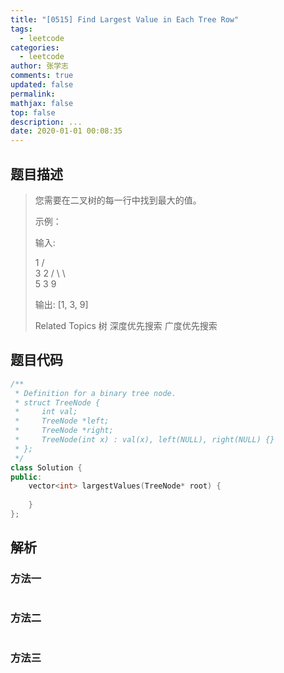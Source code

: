 ```yaml
---
title: "[0515] Find Largest Value in Each Tree Row"
tags:
  - leetcode
categories:
  - leetcode
author: 张学志
comments: true
updated: false
permalink:
mathjax: false
top: false
description: ...
date: 2020-01-01 00:08:35
---
```


## 题目描述

> 您需要在二叉树的每一行中找到最大的值。 
> 
> 示例： 
> 
> 
> 输入: 
> 
> 1
> / \
> 3   2
> / \   \  
> 5   3   9 
> 
> 输出: [1, 3, 9]
> 
> Related Topics 树 深度优先搜索 广度优先搜索

## 题目代码

```cpp
/**
 * Definition for a binary tree node.
 * struct TreeNode {
 *     int val;
 *     TreeNode *left;
 *     TreeNode *right;
 *     TreeNode(int x) : val(x), left(NULL), right(NULL) {}
 * };
 */
class Solution {
public:
    vector<int> largestValues(TreeNode* root) {
        
    }
};
```

## 解析

### 方法一

```cpp

```

### 方法二

```cpp

```

### 方法三

```cpp

```

